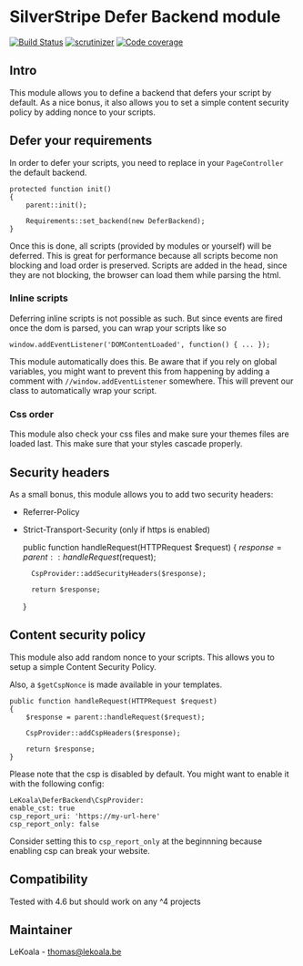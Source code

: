 # SilverStripe Defer Backend module

[![Build Status](https://travis-ci.com/lekoala/silverstripe-defer-backend.svg?branch=master)](https://travis-ci.com/lekoala/silverstripe-defer-backend/)
[![scrutinizer](https://scrutinizer-ci.com/g/lekoala/silverstripe-defer-backend/badges/quality-score.png?b=master)](https://scrutinizer-ci.com/g/lekoala/silverstripe-defer-backend/)
[![Code coverage](https://codecov.io/gh/lekoala/silverstripe-defer-backend/branch/master/graph/badge.svg)](https://codecov.io/gh/lekoala/silverstripe-defer-backend)

## Intro

This module allows you to define a backend that defers your script by default.
As a nice bonus, it also allows you to set a simple content security policy by adding nonce to your scripts.

## Defer your requirements

In order to defer your scripts, you need to replace in your `PageController` the default backend.

    protected function init()
    {
        parent::init();

        Requirements::set_backend(new DeferBackend);
    }

Once this is done, all scripts (provided by modules or yourself) will be deferred. This is great
for performance because all scripts become non blocking and load order is preserved.
Scripts are added in the head, since they are not blocking, the browser can load them while parsing
the html.

### Inline scripts

Deferring inline scripts is not possible as such. But since events are fired once the dom is parsed,
you can wrap your scripts like so

    window.addEventListener('DOMContentLoaded', function() { ... });

This module automatically does this. Be aware that if you rely on global variables, you might want to
prevent this from happening by adding a comment with `//window.addEventListener` somewhere. This
will prevent our class to automatically wrap your script.

### Css order

This module also check your css files and make sure your themes files are loaded last. This make
sure that your styles cascade properly.

## Security headers

As a small bonus, this module allows you to add two security headers:
- Referrer-Policy
- Strict-Transport-Security (only if https is enabled)

    public function handleRequest(HTTPRequest $request)
    {
        $response = parent::handleRequest($request);

        CspProvider::addSecurityHeaders($response);

        return $response;
    }

## Content security policy

This module also add random nonce to your scripts. This allows you to setup a simple
Content Security Policy.

Also, a `$getCspNonce` is made available in your templates.

    public function handleRequest(HTTPRequest $request)
    {
        $response = parent::handleRequest($request);

        CspProvider::addCspHeaders($response);

        return $response;
    }

Please note that the csp is disabled by default. You might want to enable it with the following config:

    LeKoala\DeferBackend\CspProvider:
    enable_cst: true
    csp_report_uri: 'https://my-url-here'
    csp_report_only: false

Consider setting this to `csp_report_only` at the beginnning because enabling csp can break your website.

## Compatibility

Tested with 4.6 but should work on any ^4 projects

## Maintainer

LeKoala - thomas@lekoala.be
